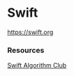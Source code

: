 # Swift

https://swift.org

### Resources

[Swift Algorithm Club](https://github.com/raywenderlich/swift-algorithm-club)

